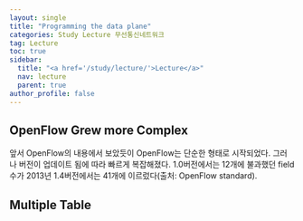 ```yaml
---
layout: single
title: "Programming the data plane"
categories: Study Lecture 무선통신네트워크
tag: Lecture
toc: true
sidebar:
  title: "<a href='/study/lecture/'>Lecture</a>"
  nav: lecture
  parent: true
author_profile: false
---
```


## OpenFlow Grew more Complex

앞서 OpenFlow의 내용에서 보았듯이 OpenFlow는 단순한 형태로 시작되었다. 그러나 버전이 업데이트 됨에 따라 빠르게 복잡해졌다. 1.0버전에서는 12개에 불과했던 field 수가 2013년 1.4버전에서는 41개에 이르렀다(출처: OpenFlow standard).

## Multiple Table

